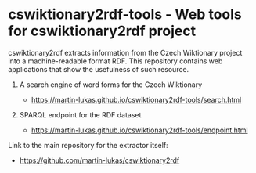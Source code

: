 # cswiktionary2rdf-tools - Web tools for cswiktionary2rdf project
cswiktionary2rdf extracts information from the Czech Wiktionary project into 
a machine-readable format RDF. This repository contains web applications
that show the usefulness of such resource.

1. A search engine of word forms for the Czech Wiktionary
   - https://martin-lukas.github.io/cswiktionary2rdf-tools/search.html

2. SPARQL endpoint for the RDF dataset
   - https://martin-lukas.github.io/cswiktionary2rdf-tools/endpoint.html


Link to the main repository for the extractor itself:

- https://github.com/martin-lukas/cswiktionary2rdf
 